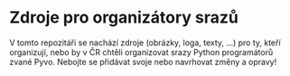 # Zdroje pro organizátory srazů

V tomto repozitáři se nachází zdroje (obrázky, loga, texty, ...) pro ty, kteří organizují, nebo by v ČR chtěli organizovat srazy Python programátorů zvané Pyvo. Nebojte se přidávat svoje nebo navrhovat změny a opravy!
